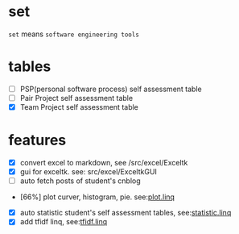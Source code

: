 # set
`set` means `software engineering tools`

# tables
- [ ] PSP(personal software process) self assessment table
- [ ] Pair Project self assessment table
- [x] Team Project self assessment table

# features
- [x] convert excel to markdown, see /src/excel/Exceltk
- [x] gui for exceltk. see: src/excel/ExceltkGUI 
- [ ] auto fetch posts of student's cnblog
- [66%] plot curver, histogram, pie. see:[plot.linq](https://github.com/fanfeilong/set/tree/master/src/plot/plot.linq)
- [x] auto statistic student's self assessment tables, see:[statistic.linq](https://github.com/fanfeilong/set/blob/master/src/assessment/statistic.linq)
- [x] add tfidf linq, see:[tfidf.linq](https://github.com/fanfeilong/set/blob/master/src/tfidf/tfidf.linq)
